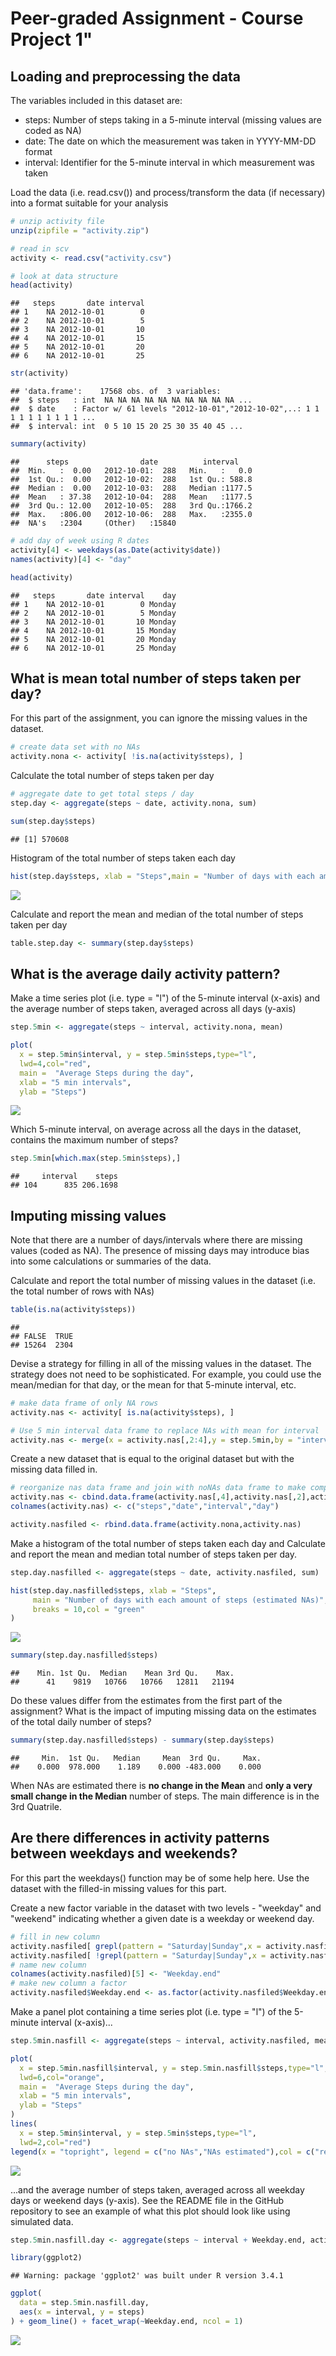 Peer-graded Assignment - Course Project 1"
============================================

## Loading and preprocessing the data

The variables included in this dataset are:


* steps: Number of steps taking in a 5-minute interval (missing values are coded as NA)
* date: The date on which the measurement was taken in YYYY-MM-DD format
* interval: Identifier for the 5-minute interval in which measurement was taken

Load the data (i.e. read.csv()) and process/transform the data (if necessary) into a format suitable for your analysis


```r
# unzip activity file
unzip(zipfile = "activity.zip")

# read in scv 
activity <- read.csv("activity.csv")

# look at data structure
head(activity)
```

```
##   steps       date interval
## 1    NA 2012-10-01        0
## 2    NA 2012-10-01        5
## 3    NA 2012-10-01       10
## 4    NA 2012-10-01       15
## 5    NA 2012-10-01       20
## 6    NA 2012-10-01       25
```

```r
str(activity)
```

```
## 'data.frame':	17568 obs. of  3 variables:
##  $ steps   : int  NA NA NA NA NA NA NA NA NA NA ...
##  $ date    : Factor w/ 61 levels "2012-10-01","2012-10-02",..: 1 1 1 1 1 1 1 1 1 1 ...
##  $ interval: int  0 5 10 15 20 25 30 35 40 45 ...
```

```r
summary(activity)
```

```
##      steps                date          interval     
##  Min.   :  0.00   2012-10-01:  288   Min.   :   0.0  
##  1st Qu.:  0.00   2012-10-02:  288   1st Qu.: 588.8  
##  Median :  0.00   2012-10-03:  288   Median :1177.5  
##  Mean   : 37.38   2012-10-04:  288   Mean   :1177.5  
##  3rd Qu.: 12.00   2012-10-05:  288   3rd Qu.:1766.2  
##  Max.   :806.00   2012-10-06:  288   Max.   :2355.0  
##  NA's   :2304     (Other)   :15840
```

```r
# add day of week using R dates
activity[4] <- weekdays(as.Date(activity$date))
names(activity)[4] <- "day"

head(activity)
```

```
##   steps       date interval    day
## 1    NA 2012-10-01        0 Monday
## 2    NA 2012-10-01        5 Monday
## 3    NA 2012-10-01       10 Monday
## 4    NA 2012-10-01       15 Monday
## 5    NA 2012-10-01       20 Monday
## 6    NA 2012-10-01       25 Monday
```



## What is mean total number of steps taken per day?

For this part of the assignment, you can ignore the missing values in the dataset.

```r
# create data set with no NAs
activity.nona <- activity[ !is.na(activity$steps), ]
```

Calculate the total number of steps taken per day

```r
# aggregate date to get total steps / day
step.day <- aggregate(steps ~ date, activity.nona, sum)

sum(step.day$steps)
```

```
## [1] 570608
```

Histogram of the total number of steps taken each day

```r
hist(step.day$steps, xlab = "Steps",main = "Number of days with each amount of steps",breaks = 10,col = "blue")
```

![](project1_files/figure-html/unnamed-chunk-4-1.png)<!-- -->

Calculate and report the mean and median of the total number of steps taken per day

```r
table.step.day <- summary(step.day$steps)
```

## What is the average daily activity pattern?

Make a time series plot (i.e. type = "l") of the 5-minute interval (x-axis) and the average number of steps taken, averaged across all days (y-axis)

```r
step.5min <- aggregate(steps ~ interval, activity.nona, mean)

plot(
  x = step.5min$interval, y = step.5min$steps,type="l",
  lwd=4,col="red",
  main =  "Average Steps during the day",
  xlab = "5 min intervals",
  ylab = "Steps")
```

![](project1_files/figure-html/unnamed-chunk-6-1.png)<!-- -->

Which 5-minute interval, on average across all the days in the dataset, contains the maximum number of steps?

```r
step.5min[which.max(step.5min$steps),]
```

```
##     interval    steps
## 104      835 206.1698
```



## Imputing missing values

Note that there are a number of days/intervals where there are missing values (coded as NA). The presence of missing days may introduce bias into some calculations or summaries of the data.

Calculate and report the total number of missing values in the dataset (i.e. the total number of rows with NAs)

```r
table(is.na(activity$steps))
```

```
## 
## FALSE  TRUE 
## 15264  2304
```

Devise a strategy for filling in all of the missing values in the dataset. The strategy does not need to be sophisticated. For example, you could use the mean/median for that day, or the mean for that 5-minute interval, etc.

```r
# make data frame of only NA rows
activity.nas <- activity[ is.na(activity$steps), ]

# Use 5 min interval data frame to replace NAs with mean for interval
activity.nas <- merge(x = activity.nas[,2:4],y = step.5min,by = "interval")
```

Create a new dataset that is equal to the original dataset but with the missing data filled in.

```r
# reorganize nas data frame and join with noNAs data frame to make complete data set with no NA's
activity.nas <- cbind.data.frame(activity.nas[,4],activity.nas[,2],activity.nas[,1],activity.nas[,3])
colnames(activity.nas) <- c("steps","date","interval","day")

activity.nasfiled <- rbind.data.frame(activity.nona,activity.nas)
```

Make a histogram of the total number of steps taken each day and Calculate and report the mean and median total number of steps taken per day. 

```r
step.day.nasfilled <- aggregate(steps ~ date, activity.nasfiled, sum)

hist(step.day.nasfilled$steps, xlab = "Steps",
     main = "Number of days with each amount of steps (estimated NAs)",
     breaks = 10,col = "green"
)
```

![](project1_files/figure-html/unnamed-chunk-11-1.png)<!-- -->

```r
summary(step.day.nasfilled$steps)
```

```
##    Min. 1st Qu.  Median    Mean 3rd Qu.    Max. 
##      41    9819   10766   10766   12811   21194
```

Do these values differ from the estimates from the first part of the assignment? What is the impact of imputing missing data on the estimates of the total daily number of steps?

```r
summary(step.day.nasfilled$steps) - summary(step.day$steps)
```

```
##     Min.  1st Qu.   Median     Mean  3rd Qu.     Max. 
##    0.000  978.000    1.189    0.000 -483.000    0.000
```
When NAs are estimated there is **no change in the Mean** and **only a very small change in the Median** number of steps. The main difference is in the 3rd Quatrile. 


## Are there differences in activity patterns between weekdays and weekends?

For this part the weekdays() function may be of some help here. Use the dataset with the filled-in missing values for this part.

Create a new factor variable in the dataset with two levels - "weekday" and "weekend" indicating whether a given date is a weekday or weekend day.

```r
# fill in new column
activity.nasfiled[ grepl(pattern = "Saturday|Sunday",x = activity.nasfiled$day,ignore.case = T),5] <- "Weekend"
activity.nasfiled[ !grepl(pattern = "Saturday|Sunday",x = activity.nasfiled$day,ignore.case = T),5] <- "Weekday"
# name new column
colnames(activity.nasfiled)[5] <- "Weekday.end"
# make new column a factor
activity.nasfiled$Weekday.end <- as.factor(activity.nasfiled$Weekday.end)
```

Make a panel plot containing a time series plot (i.e. type = "l") of the 5-minute interval (x-axis)...

```r
step.5min.nasfill <- aggregate(steps ~ interval, activity.nasfiled, mean)

plot(
  x = step.5min.nasfill$interval, y = step.5min.nasfill$steps,type="l",
  lwd=6,col="orange",
  main =  "Average Steps during the day",
  xlab = "5 min intervals",
  ylab = "Steps"
)
lines(
  x = step.5min$interval, y = step.5min$steps,type="l",
  lwd=2,col="red")
legend(x = "topright", legend = c("no NAs","NAs estimated"),col = c("red","orange"),lwd = c(2,6))
```

![](project1_files/figure-html/unnamed-chunk-14-1.png)<!-- -->

...and the average number of steps taken, averaged across all weekday days or weekend days (y-axis). See the README file in the GitHub repository to see an example of what this plot should look like using simulated data.

```r
step.5min.nasfill.day <- aggregate(steps ~ interval + Weekday.end, activity.nasfiled, mean)

library(ggplot2)
```

```
## Warning: package 'ggplot2' was built under R version 3.4.1
```

```r
ggplot(
  data = step.5min.nasfill.day, 
  aes(x = interval, y = steps)
) + geom_line() + facet_wrap(~Weekday.end, ncol = 1)
```

![](project1_files/figure-html/unnamed-chunk-15-1.png)<!-- -->



